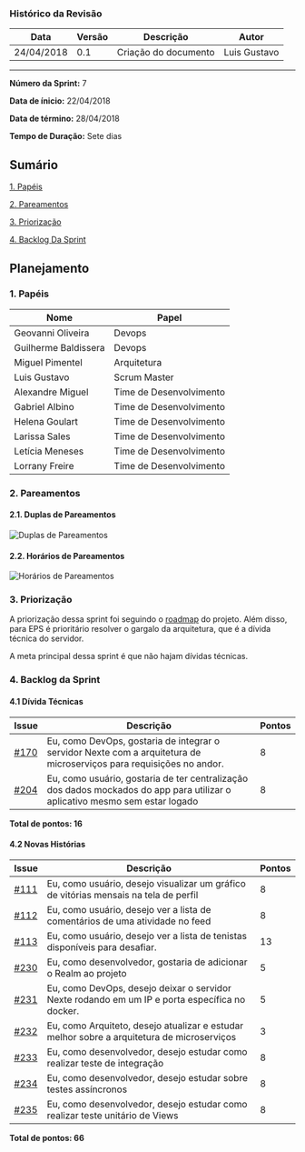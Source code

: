 ### Histórico da Revisão
| Data | Versão | Descrição | Autor |
|---|---|---|---|
| 24/04/2018| 0.1 |Criação do documento | Luis Gustavo |
-------------------------------------------------------------------------------------------------

**Número da Sprint:** 7

**Data de ínicio:** 22/04/2018

**Data de término:** 28/04/2018

**Tempo de Duração:** Sete dias

## Sumário

[1. Papéis](#1-papéis)

[2. Pareamentos](#2-pareamentos)

[3. Priorização](#3-priorização)

[4. Backlog Da Sprint](#4-backlog-da-sprint)

## **Planejamento**

### 1. **Papéis**

| Nome                  | Papel |
|-----------------------|-------------|
| Geovanni Oliveira | Devops |
| Guilherme Baldissera | Devops |
| Miguel Pimentel | Arquitetura |
| Luis Gustavo | Scrum Master |
| Alexandre Miguel | Time de Desenvolvimento |
| Gabriel Albino | Time de Desenvolvimento |
| Helena Goulart | Time de Desenvolvimento |
| Larissa Sales | Time de Desenvolvimento |
| Letícia Meneses | Time de Desenvolvimento |
| Lorrany Freire | Time de Desenvolvimento |

### 2. **Pareamentos**

#### 2.1. **Duplas de Pareamentos**
![Duplas de Pareamentos](https://i.imgur.com/K4ko2IF.jpg)

#### 2.2. **Horários de Pareamentos**
![Horários de Pareamentos](https://i.imgur.com/nyOcyfv.png)

### 3. **Priorização**

A priorização dessa sprint foi seguindo o [roadmap](https://github.com/fga-gpp-mds/2018.1_Nexte/blob/dev/docs/EPS/RoadMap.md) do projeto. Além disso, para EPS é prioritário resolver o gargalo da arquitetura, que é a dívida técnica do servidor.

A meta principal dessa sprint é que não hajam dívidas técnicas.

### 4. **Backlog da Sprint**

#### 4.1 **Dívida Técnicas**
| Issue | Descrição | Pontos|
|-------|-----------|-------------|
|[#170](https://github.com/fga-gpp-mds/2018.1_Nexte/issues/170) |Eu, como DevOps, gostaria de integrar o servidor Nexte com a arquitetura de microserviços para requisições no andor. | 8 |
|[#204](https://github.com/fga-gpp-mds/2018.1_Nexte/issues/204) | Eu, como usuário, gostaria de ter centralização dos dados mockados do app para utilizar o aplicativo mesmo sem estar logado | 8 |

**Total de pontos: 16**


#### 4.2 **Novas Histórias**

| Issue | Descrição | Pontos|   
|-------|-----------|-------------|
|[#111](https://github.com/fga-gpp-mds/2018.1_Nexte/issues/111) |Eu, como usuário, desejo visualizar um gráfico de vitórias mensais na tela de perfil | 8 |
|[#112](https://github.com/fga-gpp-mds/2018.1_Nexte/issues/112) |Eu, como usuário, desejo ver a lista de comentários de uma atividade no feed | 8 |
|[#113](https://github.com/fga-gpp-mds/2018.1_Nexte/issues/113) |Eu, como usuário, desejo ver a lista de tenistas disponíveis para desafiar. | 13 |
|[#230](https://github.com/fga-gpp-mds/2018.1_Nexte/issues/230) |Eu, como desenvolvedor, gostaria de adicionar o Realm ao projeto | 5 |
|[#231](https://github.com/fga-gpp-mds/2018.1_Nexte/issues/231) |Eu, como DevOps, desejo deixar o servidor Nexte rodando em um IP e porta específica no docker. | 5 |
|[#232](https://github.com/fga-gpp-mds/2018.1_Nexte/issues/232) |Eu, como Arquiteto, desejo atualizar e estudar melhor sobre a arquitetura de microserviços | 3 |
|[#233](https://github.com/fga-gpp-mds/2018.1_Nexte/issues/233)| Eu, como desenvolvedor, desejo estudar como realizar teste de integração | 8 |
|[#234](https://github.com/fga-gpp-mds/2018.1_Nexte/issues/234) |Eu, como desenvolvedor, desejo estudar sobre testes assíncronos | 8 |
|[#235](https://github.com/fga-gpp-mds/2018.1_Nexte/issues/235) |Eu, como desenvolvedor, desejo estudar como realizar teste unitário de Views | 8 |

**Total de pontos: 66**